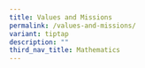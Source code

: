 ```yaml
---
title: Values and Missions
permalink: /values-and-missions/
variant: tiptap
description: ""
third_nav_title: Mathematics
---
```

